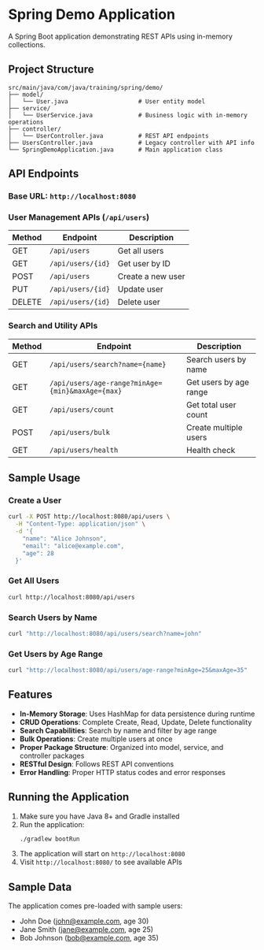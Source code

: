 # Spring Demo Application

A Spring Boot application demonstrating REST APIs using in-memory collections.

## Project Structure

```
src/main/java/com/java/training/spring/demo/
├── model/
│   └── User.java                    # User entity model
├── service/
│   └── UserService.java             # Business logic with in-memory operations
├── controller/
│   └── UserController.java          # REST API endpoints
├── UsersController.java             # Legacy controller with API info
└── SpringDemoApplication.java       # Main application class
```

## API Endpoints

### Base URL: `http://localhost:8080`

### User Management APIs (`/api/users`)

| Method | Endpoint | Description |
|--------|----------|-------------|
| GET | `/api/users` | Get all users |
| GET | `/api/users/{id}` | Get user by ID |
| POST | `/api/users` | Create a new user |
| PUT | `/api/users/{id}` | Update user |
| DELETE | `/api/users/{id}` | Delete user |

### Search and Utility APIs

| Method | Endpoint | Description |
|--------|----------|-------------|
| GET | `/api/users/search?name={name}` | Search users by name |
| GET | `/api/users/age-range?minAge={min}&maxAge={max}` | Get users by age range |
| GET | `/api/users/count` | Get total user count |
| POST | `/api/users/bulk` | Create multiple users |
| GET | `/api/users/health` | Health check |

## Sample Usage

### Create a User
```bash
curl -X POST http://localhost:8080/api/users \
  -H "Content-Type: application/json" \
  -d '{
    "name": "Alice Johnson",
    "email": "alice@example.com",
    "age": 28
  }'
```

### Get All Users
```bash
curl http://localhost:8080/api/users
```

### Search Users by Name
```bash
curl "http://localhost:8080/api/users/search?name=john"
```

### Get Users by Age Range
```bash
curl "http://localhost:8080/api/users/age-range?minAge=25&maxAge=35"
```

## Features

- **In-Memory Storage**: Uses HashMap for data persistence during runtime
- **CRUD Operations**: Complete Create, Read, Update, Delete functionality
- **Search Capabilities**: Search by name and filter by age range
- **Bulk Operations**: Create multiple users at once
- **Proper Package Structure**: Organized into model, service, and controller packages
- **RESTful Design**: Follows REST API conventions
- **Error Handling**: Proper HTTP status codes and error responses

## Running the Application

1. Make sure you have Java 8+ and Gradle installed
2. Run the application:
   ```bash
   ./gradlew bootRun
   ```
3. The application will start on `http://localhost:8080`
4. Visit `http://localhost:8080/` to see available APIs

## Sample Data

The application comes pre-loaded with sample users:
- John Doe (john@example.com, age 30)
- Jane Smith (jane@example.com, age 25)
- Bob Johnson (bob@example.com, age 35) 
